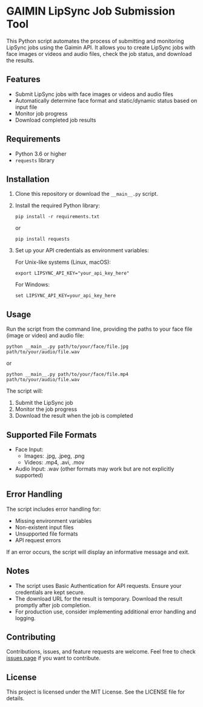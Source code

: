 # GAIMIN LipSync Job Submission Tool

This Python script automates the process of submitting and monitoring LipSync jobs using the Gaimin API. It allows you to create LipSync jobs with face images or videos and audio files, check the job status, and download the results.

## Features

- Submit LipSync jobs with face images or videos and audio files
- Automatically determine face format and static/dynamic status based on input file
- Monitor job progress
- Download completed job results

## Requirements

- Python 3.6 or higher
- `requests` library

## Installation

1. Clone this repository or download the `__main__.py` script.

2. Install the required Python library:

   ```
   pip install -r requirements.txt
   ```

   or

   ```
   pip install requests
   ```

3. Set up your API credentials as environment variables:

   For Unix-like systems (Linux, macOS):
   ```
   export LIPSYNC_API_KEY="your_api_key_here"
   ```

   For Windows:
   ```
   set LIPSYNC_API_KEY=your_api_key_here
   ```

## Usage

Run the script from the command line, providing the paths to your face file (image or video) and audio file:

```
python __main__.py path/to/your/face/file.jpg path/to/your/audio/file.wav
```

or

```
python __main__.py path/to/your/face/file.mp4 path/to/your/audio/file.wav
```

The script will:
1. Submit the LipSync job
2. Monitor the job progress
3. Download the result when the job is completed

## Supported File Formats

- Face Input:
  - Images: .jpg, .jpeg, .png
  - Videos: .mp4, .avi, .mov
- Audio Input: .wav (other formats may work but are not explicitly supported)

## Error Handling

The script includes error handling for:
- Missing environment variables
- Non-existent input files
- Unsupported file formats
- API request errors

If an error occurs, the script will display an informative message and exit.

## Notes

- The script uses Basic Authentication for API requests. Ensure your credentials are kept secure.
- The download URL for the result is temporary. Download the result promptly after job completion.
- For production use, consider implementing additional error handling and logging.

## Contributing

Contributions, issues, and feature requests are welcome. Feel free to check [issues page](https://github.com/Gaimin-io-Limited/ai-api-integration/issues) if you want to contribute.

## License

This project is licensed under the MIT License. See the LICENSE file for details.

